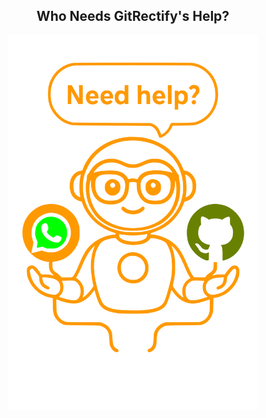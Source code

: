 <h2 align="center">Who Needs GitRectify's Help?</h2>

<p align="center">
  <img src="assets/gitrectify-diagram.svg" width="400" alt="GitRectify Target Audience Diagram" />
</p>